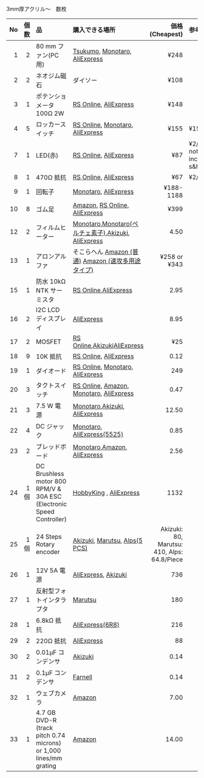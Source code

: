<!--- e07e10da872b4aec81a5997882b543f5 --->
3mm厚アクリル～　数枚

|No|個数|品|購入できる場所|価格(Cheapest)|参考|
| ------------: | ------------: | :------------ | :------------ | ------------: | :------------ |
|1|2|80 mm ファン(PC用)|[Tsukumo](http://shop.tsukumo.co.jp/goods/4937925913084/), [Monotaro](https://www.monotaro.com/g/00866020/), [AliExpress](https://www.aliexpress.com/item/80-80-25-MM-Personal-Computer-Case-Cooling-Fan-DC-12V-2200RPM-45CM-Fan-Cable-PC/32691113285.html)|¥248||
|2|2|ネオジム磁石|ダイソー|¥108||
|3|1|ポテンショメータ 100Ω 2W|[RS Online](https://jp.rs-online.com/mobile/p/potentiometers/5225254/), [AliExpress](https://www.aliexpress.com/item/Free-Shipping-RV24YN20S-B101-100-ohm-Potentiometer/32815276138.html)|¥148||
|4|5|ロッカースイッチ|[RS Online](https://jp.rs-online.com/mobile/p/rocker-switches/7182247/), [Monotaro](https://www.monotaro.com/g/00163769/), [AliExpress](https://www.aliexpress.com/item/10pcs-G133-15-21mm-2PIN-SPST-ON-OFF-Boat-Rocker-Switch-6A-250V-10A-125V-Car/32737048985.html)|¥155|¥15/piece|
|7|1|LED(赤)|[RS Online](http://jp.rs-online.com/web/p/visible-leds/3208667/), [AliExpress](https://www.aliexpress.com/item/100Pcs-LED-5MM-RED-COLOR-RED-LIGHT-Super-Bright-Bulb-Lamp/32224565677.html)|¥87|¥2/piece, not including s&h|
|8|1|470Ω 抵抗|[RS Online](http://jp.rs-online.com/web/p/through-hole-fixed-resistors/4911291/), [AliExpress](https://www.aliexpress.com/item/100pcs-470-ohm-1-4W-470R-Metal-Film-Resistor-470ohm-0-25W-1-ROHS/32576340730.html)|¥67|¥2/piece|
|9|1|回転子|[Monotaro](https://www.monotaro.com/g/00177579/), [AliExpress](https://www.aliexpress.com/item/10-35mm-Magnetic-Stirrer-Mixer-Stir-Bar-PTFE-Lab-Spin-Spinner-Cylinder/32692647373.html)|¥188-1188||
|10|8|ゴム足|[Amazon](http://amzn.asia/bm0HBuH), [RS Online](http://jp.rs-online.com/web/p/fixed-height-mounts-feet/4171796/), [AliExpress](https://www.aliexpress.com/item/Wholesale-20pcs-Black-Rubber-Table-Chair-Furniture-Feet-Leg-Pads-Tile-Floor-Protectors-20-x-Self/32816408358.html)|¥399||
|12|2|フィルムヒーター|[Monotaro](https://www.monotaro.com/g/01362644/?t.q=%83t%83B%83%8B%83%80%83q%81%5B%83%5E),[Monotaro(ペルチェ素子)](https://www.monotaro.com/g/00363679/?t.q=%83y%83%8B%83%60%83F%91f%8Eq),[Akizuki](http://akizukidenshi.com/catalog/g/gM-08908/), [AliExpress](https://www.aliexpress.com/item/80x100mm-35W-12V-DC-Flexiable-Eeletric-Polyimide-Film-Heater-Heating-element-for-Electrical-Wires/32795703215.html)|4.50|
|13|1|アロンアルファ|そこらへん [Amazon (普通)](http://amzn.asia/2qJ4oKK) [Amazon (速攻多用途タイプ)](http://amzn.asia/0jpU0Qh)|¥258 or ¥343||
|15|1|防水 10kΩ NTK サーミスタ|[RS Online](http://jp.rs-online.com/web/p/thermistors/7062759/),[AliExpress](https://www.aliexpress.com/item/Free-Shipping-20pcs-10k-OHM-NTC-Thermistor-Resistor-NTC-MF5-10K-5-3950/32383391727.html)|2.95|
|16|2|I2C LCD ディスプレイ|[AliExpress](https://www.aliexpress.com/item/LCD1602-I2C-LCD-1602-module-Blue-screen-IIC-I2C-LCD1602-IIC-for-arduino-LCD1602-Adapter-plate/32649621944.html)|8.95|
|17|2|MOSFET|[RS Online](http://jp.rs-online.com/web/p/mosfet-transistors/7725412/),[Akizuki](http://akizukidenshi.com/catalog/g/gI-08349/)[AliExpress](https://www.aliexpress.com/item/50PCS-2N7000-TO92-Small-Signal-MOSFET-200-mAmps-60-Volts-N-Channel-TO-92-Original-and/32492820331.html)|¥25|
|18|9|10K 抵抗|[RS Online](http://jp.rs-online.com/web/p/through-hole-fixed-resistors/4911645/), [AliExpress](https://www.aliexpress.com/item/100PCS-LOT-1-4W-metal-film-resistor-0-25W-1-4W-metal-film-resistor-10K-color/32700866283.html)|0.12|
|19|1|ダイオード|[RS Online](http://jp.rs-online.com/web/p/rectifier-schottky-diodes/4017383/), [Monotaro](https://www.monotaro.com/g/01268572/), [AliExpress](https://www.aliexpress.com/item/100PCS-1A-1000V-Diode-1N4007-IN4007-DO-41/32224555821.html)|249|
|20|3|タクトスイッチ|[RS Online](http://jp.rs-online.com/web/p/tactile-switches/7581922/), [Amazon](http://amzn.asia/4iplrSu), [Monotaro](https://www.monotaro.com/g/01030421/?t.q=%83%5E%83N%83g%83X%83C%83b%83%60), [AliExpress](https://www.aliexpress.com/item/Free-Shipping-100PCS-LOT-6x6x5-5mm-Tactile-Switch-Square-Knobs-tact-switch-touch-switch-Tactile-Push/1405424572.html)|0.47|
|21|3|7.5 W 電源|[Monotaro](https://www.monotaro.com/g/00013136/?t.q=dc%20%83A%83_%83v%83%5E%81%5B%207.5v),[Akizuki](http://akizukidenshi.com/catalog/g/gM-02194/), [AliExpress](https://www.aliexpress.com/item/7v3a-7-5V-3A-switching-power-supply-7v-3a-7-5V-3A-ac-dc-adapter/32819523888.html)|12.50|
|22|4|DC ジャック|[Monotaro](https://www.monotaro.com/g/00959124/?t.q=dc%20%83W%83%83%83b%83N), [AliExpress(5525)](https://www.aliexpress.com/item/10pcs-lot-DC-Power-adapter-dc-jack-connector-DC022B-5-5-X-2-5-2-1/32799292477.html)|0.85|
|23|2|ブレッドボード|[Monotaro](https://www.monotaro.com/g/00345713/?t.q=%83u%83%8C%83b%83h%83%7B%81%5B%83h),[Amazon](http://amzn.asia/0K5IeCB), [AliExpress](https://www.aliexpress.com/item/3pcs-lot-170-Tie-points-Mini-Solderless-Prototype-Breadboard-for-ATMEGA-PIC-Arduino-UNO-Wholesale-Retail/1536996696.html)|2.56|
|24|1個|DC Brushless motor 800 RPM/V & 30A ESC (Electronic Speed Controller)|[HobbyKing](http://www.hobbyking.com/hobbyking/store/__40269__HobbyKing_Donkey_ST3511_810kv_Brushless_Power_System_Combo.html) , [AliExpress](https://www.aliexpress.com/item/New-XXD-motor-AA2212-15T-RC-2200-Brushless-Motor-930KV-XXD-ESC-30A-free-shipping/1219295714.html)|1132|
|25|1個|24 Steps Rotary encoder|[Akizuki](http://akizukidenshi.com/catalog/g/gP-06357), [Marutsu](http://www.marutsu.co.jp/pc/i/41769), [Alps(5 PCS)](https://goo.gl/FqWpLc)|Akizuki: 80, Marutsu: 410, Alps: 64.8/Piece|
|26|1|12V 5A 電源|[AliExpress](https://www.aliexpress.com/item/Retail-DC-12V-5A-60W-LED-Power-Supply-Charger-for-5050-3528-SMD-LED-Light-or/32360683246.html), [Akizuki](http://akizukidenshi.com/catalog/g/gM-06961)|736|
|27|1|反射型フォトインタラプタ|[Marutsu](https://www.marutsu.co.jp/pc/i/9914/)|180|
|28|1|6.8kΩ 抵抗|[AliExpress(6R8)](https://www.aliexpress.com/item/Free-shipping-20pcs-10-ohm-2W-Metal-film-resistor/32330098926.html)|216|
|29|2|220Ω 抵抗|[AliExpress](https://www.aliexpress.com/item/100pcs-1-4W-Metal-Film-Resistor-220-ohm-220R-1-Tolerance-Precision-RoHS-Lead-Free-In/1851910131.html)|88|
|30|2|0.01μF コンデンサ|[Akizuki](http://akizukidenshi.com/catalog/g/gP-11150/)|0.14
|31|2|0.1μF コンデンサ|[Farnell](http://akizukidenshi.com/catalog/g/gP-11154/)|0.14
|32|1|ウェブカメラ|[Amazon](http://amzn.asia/3gSnP2s)|7.00
|33|1|4.7 GB DVD-R (track pitch 0.74 microns) or 1,000 lines/mm grating|[Amazon](http://amzn.asia/887x0K1)|14.00
